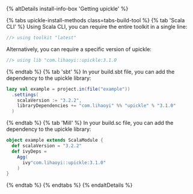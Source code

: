 {% altDetails install-info-box 'Getting upickle' %}

{% tabs upickle-install-methods class=tabs-build-tool %}
{% tab 'Scala CLI' %}
Using Scala CLI, you can require the entire toolkit in a single line:
```scala
//> using toolkit "latest"
```

Alternatively, you can require a specific version of upickle:
```scala
//> using lib "com.lihaoyi::upickle:3.1.0
```
{% endtab %}
{% tab 'sbt' %}
In your build.sbt file, you can add the dependency to the upickle library:
```scala
lazy val example = project.in(file("example"))
  .settings(
    scalaVersion := "3.2.2",
    libraryDependencies += "com.lihaoyi" %% "upickle" % "3.1.0"
  )
```
{% endtab %}
{% tab 'Mill' %}
In your build.sc file, you can add the dependency to the upickle library:
```scala
object example extends ScalaModule {
  def scalaVersion = "3.2.2"
  def ivyDeps =
    Agg(
      ivy"com.lihaoyi::upickle:3.1.0"
    )
}
```
{% endtab %}
{% endtabs %}
{% endaltDetails %}
